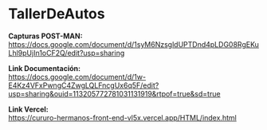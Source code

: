 # TallerDeAutos  

**Capturas POST-MAN:**  
https://docs.google.com/document/d/1syM6NzsgldUPTDnd4pLDG08RgEKuLhl9pUjIn1oCF2Q/edit?usp=sharing  

**Link Documentación:**  
https://docs.google.com/document/d/1w-E4Kz4VFxPwngC4ZwgLQLFncgUx6q5F/edit?usp=sharing&ouid=113205772781031131919&rtpof=true&sd=true  

**Link Vercel:**  
https://cururo-hermanos-front-end-vl5x.vercel.app/HTML/index.html  
